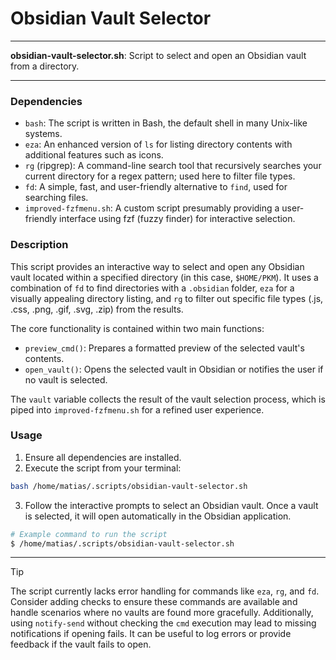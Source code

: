 # Obsidian Vault Selector

---

**obsidian-vault-selector.sh**: Script to select and open an Obsidian vault from a directory.

---

### Dependencies

- `bash`: The script is written in Bash, the default shell in many Unix-like systems.
- `eza`: An enhanced version of `ls` for listing directory contents with additional features such as icons.
- `rg` (ripgrep): A command-line search tool that recursively searches your current directory for a regex pattern; used here to filter file types.
- `fd`: A simple, fast, and user-friendly alternative to `find`, used for searching files.
- `improved-fzfmenu.sh`: A custom script presumably providing a user-friendly interface using fzf (fuzzy finder) for interactive selection.

### Description

This script provides an interactive way to select and open any Obsidian vault located within a specified directory (in this case, `$HOME/PKM`). It uses a combination of `fd` to find directories with a `.obsidian` folder, `eza` for a visually appealing directory listing, and `rg` to filter out specific file types (.js, .css, .png, .gif, .svg, .zip) from the results.

The core functionality is contained within two main functions:

- `preview_cmd()`: Prepares a formatted preview of the selected vault's contents.
- `open_vault()`: Opens the selected vault in Obsidian or notifies the user if no vault is selected.

The `vault` variable collects the result of the vault selection process, which is piped into `improved-fzfmenu.sh` for a refined user experience.

### Usage

1. Ensure all dependencies are installed.
2. Execute the script from your terminal:

```bash
bash /home/matias/.scripts/obsidian-vault-selector.sh
```

3. Follow the interactive prompts to select an Obsidian vault. Once a vault is selected, it will open automatically in the Obsidian application.

```bash
# Example command to run the script
$ /home/matias/.scripts/obsidian-vault-selector.sh
```

---

> [!TIP]  
> The script currently lacks error handling for commands like `eza`, `rg`, and `fd`. Consider adding checks to ensure these commands are available and handle scenarios where no vaults are found more gracefully. Additionally, using `notify-send` without checking the `cmd` execution may lead to missing notifications if opening fails. It can be useful to log errors or provide feedback if the vault fails to open.

